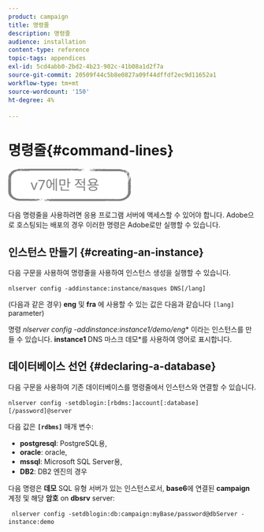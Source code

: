```yaml
---
product: campaign
title: 명령줄
description: 명령줄
audience: installation
content-type: reference
topic-tags: appendices
exl-id: 5cd4abb0-2bd2-4b23-902c-41b08a1d2f7a
source-git-commit: 20509f44c5b8e0827a09f44dffdf2ec9d11652a1
workflow-type: tm+mt
source-wordcount: '150'
ht-degree: 4%

---
```


# 명령줄{#command-lines}

![](../../assets/v7-only.svg)

다음 명령줄을 사용하려면 응용 프로그램 서버에 액세스할 수 있어야 합니다. Adobe으로 호스팅되는 배포의 경우 이러한 명령은 Adobe로만 실행할 수 있습니다.

## 인스턴스 만들기 {#creating-an-instance}

다음 구문을 사용하여 명령줄을 사용하여 인스턴스 생성을 실행할 수 있습니다.

```
nlserver config -addinstance:instance/masques DNS[/lang]
```

(다음과 같은 경우) **eng** 및 **fra** 에 사용할 수 있는 값은 다음과 같습니다 `[lang]` parameter)

명령 **nlserver config -addinstance:instance1/demo*/eng** 이라는 인스턴스를 만들 수 있습니다. **instance1** DNS 마스크 데모*를 사용하여 영어로 표시합니다.

## 데이터베이스 선언 {#declaring-a-database}

다음 구문을 사용하여 기존 데이터베이스를 명령줄에서 인스턴스와 연결할 수 있습니다.

```
nlserver config -setdblogin:[rbdms:]account[:database][/password]@server
```

다음 값은 **`[rdbms]`** 매개 변수:

* **postgresql**: PostgreSQL용,
* **oracle**: oracle,
* **mssql**: Microsoft SQL Server용,
* **DB2**: DB2 엔진의 경우

다음 명령은 **데모** SQL 유형 서버가 있는 인스턴스로서, **base6**&#x200B;에 연결된 **campaign** 계정 및 해당 **암호** on **dbsrv** server:

```
 nlserver config -setdblogin:db:campaign:myBase/password@dbServer -instance:demo
```
